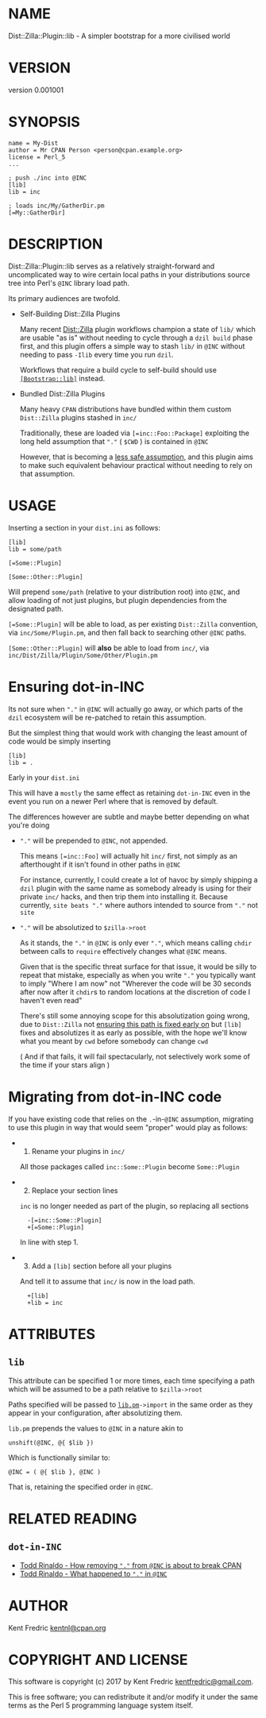 # NAME

Dist::Zilla::Plugin::lib - A simpler bootstrap for a more civilised world

# VERSION

version 0.001001

# SYNOPSIS

    name = My-Dist
    author = Mr CPAN Person <person@cpan.example.org>
    license = Perl_5
    ...

    ; push ./inc into @INC
    [lib]
    lib = inc

    ; loads inc/My/GatherDir.pm
    [=My::GatherDir]

# DESCRIPTION

Dist::Zilla::Plugin::lib serves as a relatively straight-forward and
uncomplicated way to wire certain local paths in your distributions
source tree into Perl's `@INC` library load path.

Its primary audiences are twofold.

- Self-Building Dist::Zilla Plugins

    Many recent [Dist::Zilla](https://metacpan.org/pod/Dist::Zilla) plugin workflows champion a
    state of `lib/` which are usable "as is" without needing to cycle
    through a `dzil build` phase first, and this plugin offers a simple
    way to stash `lib/` in `@INC` without needing to pass `-Ilib` every
    time you run `dzil`.

    Workflows that require a build cycle to self-build should use
    [`[Bootstrap::lib]`](https://metacpan.org/pod/Dist::Zilla::Plugin::Bootstrap::lib) instead.

- Bundled Dist::Zilla Plugins

    Many heavy `CPAN` distributions have bundled within them custom `Dist::Zilla`
    plugins stashed in `inc/`

    Traditionally, these are loaded via `[=inc::Foo::Package]` exploiting
    the long held assumption that `"."` ( `$CWD` ) is contained in `@INC`

    However, that is becoming a [less safe assumption](#related-reading), and this
    plugin aims to make such equivalent behaviour practical without needing to
    rely on that assumption.

# USAGE

Inserting a section in your `dist.ini` as follows:

    [lib]
    lib = some/path

    [=Some::Plugin]

    [Some::Other::Plugin]

Will prepend `some/path` (relative to your distribution root) into
`@INC`, and allow loading of not just plugins, but plugin dependencies
from the designated path.

`[=Some::Plugin]` will be able to load, as per existing `Dist::Zilla` convention,
via `inc/Some/Plugin.pm`, and then fall back to searching other `@INC` paths.

`[Some::Other::Plugin]` will **also** be able to load from `inc/`,
via `inc/Dist/Zilla/Plugin/Some/Other/Plugin.pm`

# Ensuring dot-in-INC

Its not sure when `"."` in `@INC` will actually go away, or which parts of the `dzil`
ecosystem will be re-patched to retain this assumption.

But the simplest thing that would work with changing the least amount of code would be
simply inserting

    [lib]
    lib = .

Early in your `dist.ini`

This will have a `mostly` the same effect as retaining `dot-in-INC` even in the
event you run on a newer Perl where that is removed by default.

The differences however are subtle and maybe better depending on what you're doing

- `"."` will be prepended to `@INC`, not appended.

    This means `[=inc::Foo]` will actually hit `inc/` first, not simply as an afterthought
    if it isn't found in other paths in `@INC`

    For instance, currently, I could create a lot of havoc by simply shipping a `dzil` plugin with
    the same name as somebody already is using for their private `inc/` hacks, and then trip them
    into installing it. Because currently, `site beats "."` where authors intended to source
    from `"."` not `site`

- `"."` will be absolutized to `$zilla->root`

    As it stands, the `"."` in `@INC` is only ever `"."`, which means calling
    `chdir` between calls to `require` effectively changes what `@INC` means.

    Given that is the specific threat surface for that issue, it would be silly
    to repeat that mistake, especially as when you write `"."` you typically want to
    imply "Where I am now" not "Wherever the code will be 30 seconds after now after
    it `chdir`s to random locations at the discretion of code I haven't even read"

    There's still some annoying scope for this absolutization going wrong,
    due to `Dist::Zilla` not [ensuring this path is fixed early on](https://github.com/rjbs/Dist-Zilla/issues/579)
    but `[lib]` fixes and absolutizes it as early as possible,
    with the hope we'll know what you meant by `cwd` before somebody can change `cwd`

    ( And if that fails, it will fail spectacularly, not selectively work some of the
    time if your stars align )

# Migrating from dot-in-INC code

If you have existing code that relies on the `.`-in-`@INC` assumption,
migrating to use this plugin in way that would seem "proper" would play as follows:

- 1. Rename your plugins in `inc/`

    All those packages called `inc::Some::Plugin` become
    `Some::Plugin`

- 2. Replace your section lines

    `inc` is no longer needed as part of the plugin, so
    replacing all sections

        -[=inc::Some::Plugin]
        +[=Some::Plugin]

    In line with step 1.

- 3. Add a `[lib]` section before all your plugins

    And tell it to assume that `inc/` is now in the load path.

        +[lib]
        +lib = inc

# ATTRIBUTES

## `lib`

This attribute can be specified 1 or more times, each time specifying
a path which will be assumed to be a path relative to `$zilla->root`

Paths specified will be passed to [`lib.pm`](https://metacpan.org/pod/lib)`->import` in the
same order as they appear in your configuration, after absolutizing them.

`lib.pm` prepends the values to `@INC` in a nature akin to

    unshift(@INC, @{ $lib })

Which is functionally similar to:

    @INC = ( @{ $lib }, @INC )

That is, retaining the specified order in ` @INC `.

# RELATED READING

## `dot-in-INC`

- [Todd Rinaldo - How removing `"."` from `@INC` is about to break CPAN](http://blogs.perl.org/users/todd_rinaldo/2016/11/how-removing-from-inc-is-about-to-break-cpan.html)
- [Todd Rinaldo - What happened to `"."` in `@INC`](http://blogs.perl.org/users/todd_rinaldo/2016/11/what-happened-to-dot-in-inc.html)

# AUTHOR

Kent Fredric <kentnl@cpan.org>

# COPYRIGHT AND LICENSE

This software is copyright (c) 2017 by Kent Fredric <kentfredric@gmail.com>.

This is free software; you can redistribute it and/or modify it under
the same terms as the Perl 5 programming language system itself.
